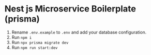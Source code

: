# Nest js Microservice Boilerplate (prisma)

1. Rename `.env.example` to `.env` and add your database configuration.
2. Run `npm i`
3. Run `npx prisma migrate dev`
4. Run `npm run start:dev`